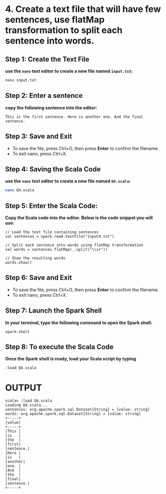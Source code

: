 # 4. Create a text file that will have few sentences, use flatMap transformation to split each sentence into words. 

## Step 1: Create the Text File
**use the `nano` text editor to create a new file named `input.txt`:**
```bash
nano input.txt
```
## Step 2: Enter a sentence
**copy the following sentence into the editor:**

```
This is the first sentence. Here is another one. And the final sentence.
```
## Step 3: Save and Exit
* To save the file, press Ctrl+O, then press **Enter** to confirm the filename.
* To exit nano, press Ctrl+X.

## Step 4: Saving the Scala Code
**use the `nano` text editor to create a new file named `Q4.scala`:**
```bash
nano Q4.scala
```

## Step 5: Enter the Scala Code: 
**Copy the Scala code into the editor. Below is the code snippet you will use:**
```
// Load the text file containing sentences
val sentences = spark.read.textFile("input4.txt")

// Split each sentence into words using flatMap transformation
val words = sentences.flatMap(_.split("\\s+"))

// Show the resulting words
words.show()
```

## Step 6: Save and Exit
* To save the file, press Ctrl+O, then press **Enter** to confirm the filename.
* To exit nano, press Ctrl+X.

## Step 7: Launch the Spark Shell
**In your terminal, type the following command to open the Spark shell:**
```
spark-shell
```

## Step 8: To execute the Scala Code
**Once the Spark shell is ready, load your Scala script by typing**
```
:load Q4.scala
```

# OUTPUT

```
scala> :load Q4.scala
Loading Q4.scala...
sentences: org.apache.spark.sql.Dataset[String] = [value: string]
words: org.apache.spark.sql.Dataset[String] = [value: string]
+-----+
|value|
+-----+
|This |
|is   |
|the  |
|first|
|sentence.|
|Here |
|is   |
|another|
|one. |
|And  |
|the  |
|final|
|sentence.|
+-----+
```
